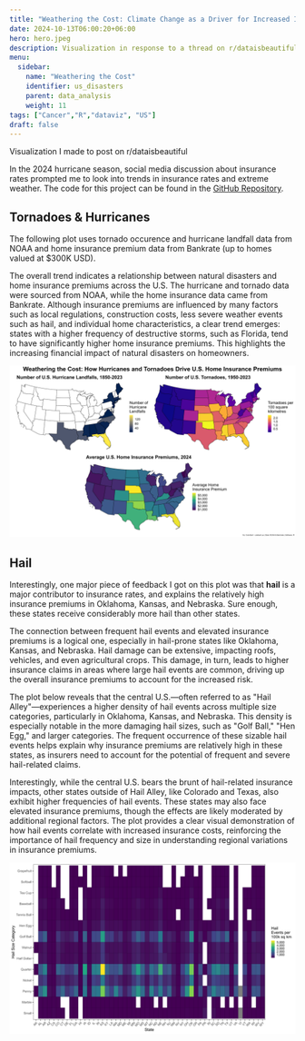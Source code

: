 ```yaml
---
title: "Weathering the Cost: Climate Change as a Driver for Increased Insurance Costs"
date: 2024-10-13T06:00:20+06:00
hero: hero.jpeg
description: Visualization in response to a thread on r/dataisbeautiful
menu:
  sidebar:
    name: "Weathering the Cost"
    identifier: us_disasters
    parent: data_analysis
    weight: 11
tags: ["Cancer","R","dataviz", "US"]
draft: false
---
```


Visualization I made to post on r/dataisbeautiful

<!--more-->

In the 2024 hurricane season, social media discussion about insurance rates prompted me to look into trends in insurance rates and extreme weather. The code for this project can be found in the [GitHub Repository](https://github.com/colebaril/US-Home-Insurance-Natural-Disasters). 

## Tornadoes & Hurricanes

The following plot uses tornado occurence and hurricane landfall data from NOAA and home insurance premium data from Bankrate (up to homes valued at $300K USD). 

The overall trend indicates a relationship between natural disasters and home insurance premiums across the U.S. The hurricane and tornado data were sourced from NOAA, while the home insurance data came from Bankrate. Although insurance premiums are influenced by many factors such as local regulations, construction costs, less severe weather events such as hail, and individual home characteristics, a clear trend emerges: states with a higher frequency of destructive storms, such as Florida, tend to have significantly higher home insurance premiums. This highlights the increasing financial impact of natural disasters on homeowners. 

<div class="block">
<img src="us_natural_disasters_home_insurance_3.png" alt = "US Hurricanes, Tornadoes and Home Insurance Rates">
</div>

## Hail

Interestingly, one major piece of feedback I got on this plot was that **hail** is a major contributor to insurance rates, and explains the relatively high insurance premiums in Oklahoma, Kansas, and Nebraska. Sure enough, these states receive considerably more hail than other states. 

The connection between frequent hail events and elevated insurance premiums is a logical one, especially in hail-prone states like Oklahoma, Kansas, and Nebraska. Hail damage can be extensive, impacting roofs, vehicles, and even agricultural crops. This damage, in turn, leads to higher insurance claims in areas where large hail events are common, driving up the overall insurance premiums to account for the increased risk.

The plot below reveals that the central U.S.—often referred to as "Hail Alley"—experiences a higher density of hail events across multiple size categories, particularly in Oklahoma, Kansas, and Nebraska. This density is especially notable in the more damaging hail sizes, such as "Golf Ball," "Hen Egg," and larger categories. The frequent occurrence of these sizable hail events helps explain why insurance premiums are relatively high in these states, as insurers need to account for the potential of frequent and severe hail-related claims.

Interestingly, while the central U.S. bears the brunt of hail-related insurance impacts, other states outside of Hail Alley, like Colorado and Texas, also exhibit higher frequencies of hail events. These states may also face elevated insurance premiums, though the effects are likely moderated by additional regional factors. The plot provides a clear visual demonstration of how hail events correlate with increased insurance costs, reinforcing the importance of hail frequency and size in understanding regional variations in insurance premiums.

<div class="block">
<img src="hail_events.png" alt = "Hail Events by State">
</div>






